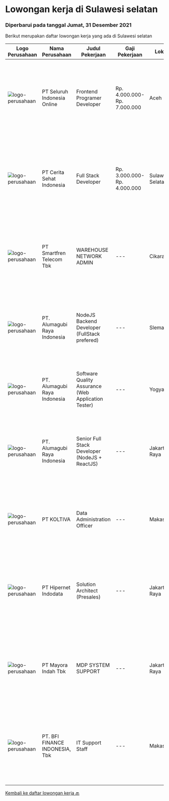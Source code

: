 
  # Lowongan kerja di Sulawesi selatan

  ### Diperbarui pada tanggal Jumat, 31 Desember 2021

  Berikut merupakan daftar lowongan kerja yang ada di Sulawesi selatan

  |Logo Perusahaan | Nama Perusahaan | Judul Pekerjaan | Gaji Pekerjaan | Lokasi | Deskripsi | Tanggal diunggah | Pranala |
  | -------------- | --------------- | --------------- | --------- | --------- | -------------- | ------- | ----------- |
  |![logo-perusahaan](https://image-service-cdn.seek.com.au/c768f0670f8f8212da7de609b6af9d0b2e5134cc/ee4dce1061f3f616224767ad58cb2fc751b8d2dc)|PT Seluruh Indonesia Online|Frontend Programer Developer|Rp. 4.000.000-Rp. 7.000.000|Aceh|# Paham php dan web development# Memiliki Team work effort# Kami memberikan benefit saham (esop) di perusahaan kami untuk kandidat yang tepat#...|Kamis, 30 Desember 2021|https://www.jobstreet.co.id/id/job/frontend-programer-developer-3728127?token=0~0f97783e-5479-43ec-8c2b-778728f120d9&sectionRank=1&jobId=jobstreet-id-job-3728127|
|![logo-perusahaan](https://image-service-cdn.seek.com.au/a7f3438c976f1146512922dbc020c93d4e56d4c3/ee4dce1061f3f616224767ad58cb2fc751b8d2dc)|PT Cerita Sehat Indonesia|Full Stack Developer|Rp. 3.000.000-Rp. 4.000.000|Sulawesi Selatan|Job Responsibilities : Developing front-end website architecture Developing back-end website applications. Designing user interactions on web pages...|Kamis, 30 Desember 2021|https://www.jobstreet.co.id/id/job/full-stack-developer-3728193?token=0~0f97783e-5479-43ec-8c2b-778728f120d9&sectionRank=2&jobId=jobstreet-id-job-3728193|
|![logo-perusahaan](https://image-service-cdn.seek.com.au/e33a62a047a936b13377186fb2f8be447b852b49/ee4dce1061f3f616224767ad58cb2fc751b8d2dc)|PT Smartfren Telecom Tbk|WAREHOUSE NETWORK ADMIN|---|Cikarang|Kualifikasi : Min. pendidikan D3 jurusan IT/ Ilmu Komputer/ Telekomunikasi Mengerti dan berpengalaman di Network Provider LTE (IP RAN, MW dan Power)...|Senin, 27 Desember 2021|https://www.jobstreet.co.id/id/job/warehouse-network-admin-3734051?token=0~0f97783e-5479-43ec-8c2b-778728f120d9&sectionRank=3&jobId=jobstreet-id-job-3734051|
|![logo-perusahaan](https://image-service-cdn.seek.com.au/9328c57511f92a9f992df30ec9addcc1f6a62e42/ee4dce1061f3f616224767ad58cb2fc751b8d2dc)|PT. Alumagubi Raya Indonesia|NodeJS Backend Developer (FullStack prefered)|---|Sleman|Your Role: Develop coding standards, methodology, and repeatable processes. Provide technical leadership at a project level, mentor, and teach junior...|Minggu, 26 Desember 2021|https://www.jobstreet.co.id/id/job/nodejs-backend-developer-fullstack-prefered-3725574?token=0~0f97783e-5479-43ec-8c2b-778728f120d9&sectionRank=4&jobId=jobstreet-id-job-3725574|
|![logo-perusahaan](https://image-service-cdn.seek.com.au/9328c57511f92a9f992df30ec9addcc1f6a62e42/ee4dce1061f3f616224767ad58cb2fc751b8d2dc)|PT. Alumagubi Raya Indonesia|Software Quality Assurance (Web Application Tester)|---|Yogyakarta|Job Descriptions :·       Ability to Communicate in a Team and with Clients·       Ability to Communicate &amp; Written in English is a...|Sabtu, 25 Desember 2021|https://www.jobstreet.co.id/id/job/software-quality-assurance-web-application-tester-3723675?token=0~0f97783e-5479-43ec-8c2b-778728f120d9&sectionRank=5&jobId=jobstreet-id-job-3723675|
|![logo-perusahaan](https://image-service-cdn.seek.com.au/9328c57511f92a9f992df30ec9addcc1f6a62e42/ee4dce1061f3f616224767ad58cb2fc751b8d2dc)|PT. Alumagubi Raya Indonesia|Senior Full Stack Developer (NodeJS + ReactJS)|---|Jakarta Raya|Your Role: Develop coding standards, methodology, and repeatable processes. Provide technical leadership at a project level, mentor, and teach junior...|Sabtu, 25 Desember 2021|https://www.jobstreet.co.id/id/job/senior-full-stack-developer-nodejs-reactjs-3723692?token=0~0f97783e-5479-43ec-8c2b-778728f120d9&sectionRank=6&jobId=jobstreet-id-job-3723692|
|![logo-perusahaan](https://image-service-cdn.seek.com.au/c722a803b1d921d6d97b57b4df8a14b7a3bb09c5/ee4dce1061f3f616224767ad58cb2fc751b8d2dc)|PT KOLTIVA|Data Administration Officer|---|Makassar|PositionThe Data Administration Support Officer is integrated in the Operation Department and is working closely with Implementation Team in the...|Kamis, 23 Desember 2021|https://www.jobstreet.co.id/id/job/data-administration-officer-3731451?token=0~0f97783e-5479-43ec-8c2b-778728f120d9&sectionRank=7&jobId=jobstreet-id-job-3731451|
|![logo-perusahaan](https://image-service-cdn.seek.com.au/62148b692fdfbf4a4a11c7764913b8f0db15fa3f/ee4dce1061f3f616224767ad58cb2fc751b8d2dc)|PT Hipernet Indodata|Solution Architect (Presales)|---|Jakarta Raya|Requirements: Age maximum 30 years old Minimum Bachelor degree from Computer Science (Computer Engineering, Information System, Information...|Sabtu, 18 Desember 2021|https://www.jobstreet.co.id/id/job/solution-architect-presales-3716900?token=0~0f97783e-5479-43ec-8c2b-778728f120d9&sectionRank=8&jobId=jobstreet-id-job-3716900|
|![logo-perusahaan](https://image-service-cdn.seek.com.au/d13070d1fdebb9079cf49bd722fada945102079e/ee4dce1061f3f616224767ad58cb2fc751b8d2dc)|PT Mayora Indah Tbk|MDP SYSTEM SUPPORT|---|Jakarta Raya|Tugas &amp; Tanggung Jawab:  Sebagai bagian dalam program Management Trainee Mayora Group, MDP System Support akan melakukan pekerjaan yang terkait...|Selasa, 14 Desember 2021|https://www.jobstreet.co.id/id/job/mdp-system-support-3721551?token=0~0f97783e-5479-43ec-8c2b-778728f120d9&sectionRank=9&jobId=jobstreet-id-job-3721551|
|![logo-perusahaan](https://image-service-cdn.seek.com.au/a6cf0c9900691813db703a94c273f5c310cd3774/ee4dce1061f3f616224767ad58cb2fc751b8d2dc)|PT. BFI FINANCE INDONESIA, Tbk|IT Support Staff|---|Makassar|Melakukan instalasi jaringan dan perangkat komputer di Cabang yang di bawah tanggung jawabnya guna mendukung kegiatan operational di cabang. Memonitor...|Selasa, 07 Desember 2021|https://www.jobstreet.co.id/id/job/it-support-staff-3713395?token=0~0f97783e-5479-43ec-8c2b-778728f120d9&sectionRank=10&jobId=jobstreet-id-job-3713395|


  [Kembali ke daftar lowongan kerja 🔙](../README.md#daftar-lowongan-kerja)
  
